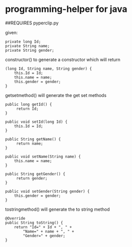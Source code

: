 # programming-helper for java

##REQUIRES pyperclip.py

given:
```
private long Id;
private String name;
private String gender;
```




constructor() to generate a constructor which will return 
```
(long Id, String name, String gender) {
	this.Id = Id;
	this.name = name;
	this.gender = gender;
}
```

getsetmethod() will generate the get set methods
```
public long getId() {
	 return Id;
}

public void setId(long Id) {
	this.Id = Id;
}

public String getName() {
	 return name;
}

public void setName(String name) {
	this.name = name;
}

public String getGender() {
	 return gender;
}

public void setGender(String gender) {
	this.gender = gender;
}
```

tostringmethod() will generate the to string method
```
@Override
public String toString() {
	return "Id=" + Id + ", " +
		"Name=" + name + ", " +
		"Gender=" + gender;
}
```

